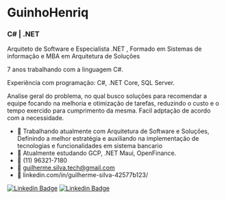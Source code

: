 <!--
### Hi there 👋
**Guilherme/GuinhoHenriq** is a ✨ _special_ ✨ repository because its `README.md` (this file) appears on your GitHub profile.

Here are some ideas to get you started:

- 🔭 I’m currently working on ...
- 🌱 I’m currently learning ...
- 👯 I’m looking to collaborate on ...
- 🤔 I’m looking for help with ...
- 💬 Ask me about ...
- 📫 How to reach me: ...
- 😄 Pronouns: ...
- ⚡ Fun fact: ...
-->
# GuinhoHenriq

<!--![Anurag's github stats](https://github-readme-stats.vercel.app/api?username=GuinhoHenriq&show_icons=true&theme=radical)-->

### C# | .NET 

Arquiteto de Software e Especialista .NET , Formado em Sistemas de informação e MBA em Arquitetura de Soluções

7 anos trabalhando com a linguagem C#. 

Experiência com programação: C#, .NET Core, SQL Server.


Analise geral do problema, no qual busco soluções para recomendar a equipe focando na melhoria e otimização de tarefas, reduzindo o custo e o tempo exercido para cumprimento da mesma. Facil adptação de acordo com a necessidade.


- 🔭 Trabalhando atualmente com Arquitetura de Software e Soluções, Definindo a melhor estratégia e auxiliando na implementação de tecnologias e funcionalidades em sistema bancario
- 🌱 Atualmente estudando GCP, .NET Maui, OpenFinance.
- :iphone: (11) 96321-7180
- 💬 guilherme.silva.tech@gmail.com
- :briefcase: linkedin.com/in/guilherme-silva-42577b123/

[![Linkedin Badge](https://img.shields.io/badge/linkedin-%230077B5.svg?&style=for-the-badge&logo=linkedin&logoColor=white&link=https://www.linkedin.com/in/guilherme-henrique-42577b123)](https://www.linkedin.com/in/guilherme-silva-42577b123/) [![Linkedin Badge](https://img.shields.io/badge/WHATSAPP-%2325D366.svg?&style=for-the-badge&logo=whatsapp&logoColor=white&link=https://wa.me/11963217180?text=sua%20mensagem)](https://wa.me/5511963217180?text=sua%20mensagem)




